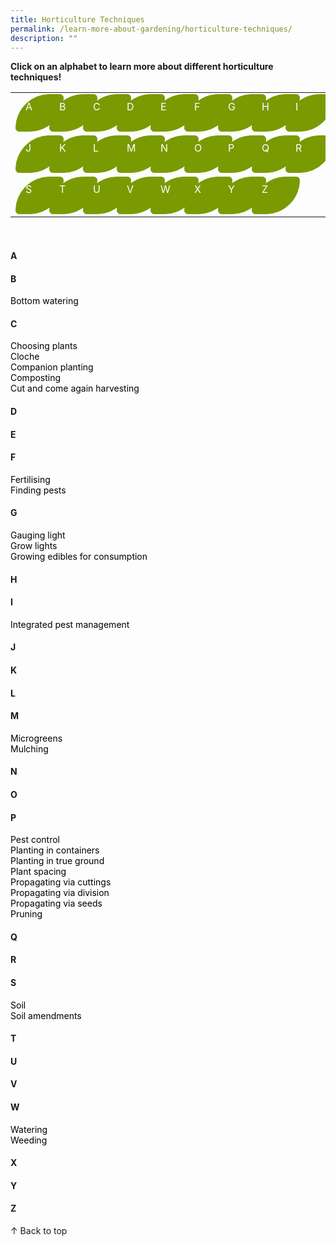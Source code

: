 ```yaml
---
title: Horticulture Techniques
permalink: /learn-more-about-gardening/horticulture-techniques/
description: ""
---
```

<style>
	a:link.body, a:visited.body {
		color: black;
		text-decoration: none;
	}
	
	a:hover.body {
		color: #7a9a01;
		text-decoration:underline;
	}
	
	table a:link {
		color:white;
	}
	
	tr {
		height:100%;
		width: 95%;
		display: flex;
		flex-direction: row;
		flex-wrap: wrap;
		column-gap: 38px;
		overflow: visible;
	}
	
	.button-leaf {
		height: 40px;
		width: 45px;
		padding: 9px 15px 9px;
	  background-color: #7a9a01;
	  border: 1px solid #7a9a01;
	  border-radius: 95px 10px;
	  color: white !important;
	}
</style>

<a id="top"></a>
<strong>Click on an alphabet to learn more about different horticulture techniques!</strong>
<table>
	<tbody>
		<tr>
			<td style="width:0; border-bottom:0px"><a style="text-decoration: none" href="#a"><div class="button-leaf">A</div></a></td>
			<td style="width:0; border-bottom:0px"><a style="text-decoration:none" href="#b"><div class="button-leaf">B</div></a></td>
		<td style="width:0; border-bottom:0px"><a style="text-decoration:none" href="#c"><div class="button-leaf">C</div></a></td>
		<td style="width:0; border-bottom:0px"><a style="text-decoration:none" href="#d"><div class="button-leaf">D</div></a></td>
		<td style="width:0; border-bottom:0px"><a style="text-decoration:none" href="#e"><div class="button-leaf">E</div></a></td>
		<td style="width:0; border-bottom:0px"><a style="text-decoration:none" href="#f"><div class="button-leaf">F</div></a></td>
		<td style="width:0; border-bottom:0px"><a style="text-decoration:none" href="#g"><div class="button-leaf">G</div></a></td>
		<td style="width:0; border-bottom:0px"><a style="text-decoration:none" href="#h"><div class="button-leaf">H</div></a></td>
		<td style="width:0; border-bottom:0px"><a style="text-decoration:none" href="#i"><div class="button-leaf">I</div></a></td>
		<td style="width:0; border-bottom:0px"><a style="text-decoration:none" href="#j"><div class="button-leaf">J</div></a></td>
		<td style="width:0; border-bottom:0px"><a style="text-decoration:none" href="#k"><div class="button-leaf">K</div></a></td>
		<td style="width:0; border-bottom:0px"><a style="text-decoration:none" href="#l"><div class="button-leaf">L</div></a></td>
		<td style="width:0; border-bottom:0px"><a style="text-decoration:none" href="#m"><div class="button-leaf">M</div></a></td>
		<td style="width:0; border-bottom:0px"><a style="text-decoration:none" href="#n"><div class="button-leaf">N</div></a></td>
		<td style="width:0; border-bottom:0px"><a style="text-decoration:none" href="#o"><div class="button-leaf">O</div></a></td>
		<td style="width:0; border-bottom:0px"><a style="text-decoration:none" href="#p"><div class="button-leaf">P</div></a></td>
		<td style="width:0; border-bottom:0px"><a style="text-decoration:none" href="#q"><div class="button-leaf">Q</div></a></td>
		<td style="width:0; border-bottom:0px"><a style="text-decoration:none" href="#r"><div class="button-leaf">R</div></a></td>
		<td style="width:0; border-bottom:0px"><a style="text-decoration:none" href="#s"><div class="button-leaf">S</div></a></td>
		<td style="width:0; border-bottom:0px"><a style="text-decoration:none" href="#t"><div class="button-leaf">T</div></a></td>
		<td style="width:0; border-bottom:0px"><a style="text-decoration:none" href="#u"><div class="button-leaf">U</div></a></td>
		<td style="width:0; border-bottom:0px"><a style="text-decoration:none" href="#v"><div class="button-leaf">V</div></a></td>
		<td style="width:0; border-bottom:0px"><a style="text-decoration:none" href="#w"><div class="button-leaf">W</div></a></td>
		<td style="width:0; border-bottom:0px"><a style="text-decoration:none" href="#x"><div class="button-leaf">X</div></a></td>
		<td style="width:0; border-bottom:0px"><a style="text-decoration:none" href="#y"><div class="button-leaf">Y</div></a></td>
		<td style="width:0; border-bottom:0px"><a style="text-decoration:none" href="#z"><div class="button-leaf">Z</div></a></td>
	</tr>
</tbody></table>
<br>

<section>
<h4 id="a">A</h4>
<h4 id="b">B</h4>
	<a class="body" href="/page-index/horticulture-techniques/bottom-watering/">Bottom watering</a>
<h4 id="c">C</h4>
	<a class="body" href="/page-index/horticulture-techniques/choosing-plants/">Choosing plants</a>
	<br>
	<a class="body" href="/page-index/horticulture-techniques/cloches/">Cloche</a>
	<br>
	<a class="body" href="/page-index/horticulture-techniques/companion-planting">Companion planting</a>
	<br>
	<a class="body" href="/page-index/horticulture-techniques/composting/">Composting</a>
	<br>
	<a class="body" href="/page-index/horticulture-techniques/cut-and-come-again/">Cut and come again harvesting</a>
<h4 id="d">D</h4>
<h4 id="e">E</h4>
<h4 id="f">F</h4>
	<a class="body" href="/page-index/horticulture-techniques/fertilising/">Fertilising</a><br>
	<a class="body" href="/page-index/horticulture-techniques/finding-pests/">Finding pests</a><br>
<h4 id="g">G</h4>
<a class="body" href="/page-index/horticulture-techniques/gauging-light/">Gauging light</a><br>
<a class="body" href="/page-index/horticulture-techniques/grow-lights">Grow lights</a><br>
	<a class="body" href="/page-index/horticulture-techniques/harvesting-hygiene/">Growing edibles for consumption</a>
<h4 id="h">H</h4>
<h4 id="i">I</h4>
	<a class="body" href="/page-index/horticulture-techniques/ipm">Integrated pest management</a>
<h4 id="j">J</h4>
<h4 id="k">K</h4>
<h4 id="l">L</h4>
<h4 id="m">M</h4>
	<a class="body" href="/page-index/horticulture-techniques/microgreens/">Microgreens</a><br>
	<a class="body" href="/page-index/horticulture-techniques/mulching/">Mulching</a>
<h4 id="n">N</h4>
<h4 id="o">O</h4>
<h4 id="p">P</h4>
	<a class="body" href="/page-index/horticulture-techniques/pest-control/">Pest control</a><br>
	<a class="body" href="/page-index/horticulture-techniques/planting-in-containers/">Planting in containers</a><br>
	<a class="body" href="/page-index/horticulture-techniques/true-ground/">Planting in true ground</a><br>
	<a class="body" href="/page-index/horticulture-techniques/plant-spacing/">Plant spacing</a><br>
	<a class="body" href="/page-index/horticulture-techniques/propagating-by-cuttings">Propagating via cuttings</a><br>
<a class="body" href="/page-index/horticulture-techniques/propagating-by-division">Propagating via division</a><br>
<a class="body" href="/page-index/horticulture-techniques/propagating-by-seed">Propagating via seeds</a><br>
	<a class="body" href="/page-index/horticulture-techniques/pruning">Pruning</a>
<h4 id="q">Q</h4>
<h4 id="r">R</h4>
<h4 id="s">S</h4>
	<a class="body" href="/page-index/horticulture-techniques/soil/">Soil</a><br>
	<a class="body" href="/page-index/horticulture-techniques/soil-amendments/">Soil amendments</a><br>
<h4 id="t">T</h4>
<h4 id="u">U</h4>
<h4 id="v">V</h4>
<h4 id="w">W</h4>
	<a class="body" href="/page-index/horticulture-techniques/watering/">Watering</a><br>
	<a class="body" href="/page-index/horticulture-techniques/weeding/">Weeding</a><br>
<h4 id="x">X</h4>
<h4 id="y">Y</h4>
<h4 id="z">Z</h4>
</section>
	
<div class="float-buttons">
	<div style="position:relative;" class="inner-wrapper-sticky">
  <a style="text-decoration:none" class="float-buttons left" href="#top">↑ Back to top</a>
	</div>
</div>